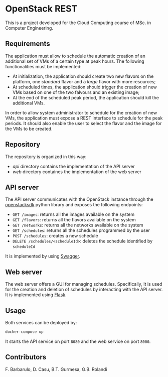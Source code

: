 # OpenStack REST

This is a project developed for the Cloud Computing course of MSc. in Computer Engineering.

## Requirements

The application must allow to schedule the automatic creation of an additional set of VMs of a certain type at peak hours.
The following functionalities must be implemented:

- At initialization, the application should create two new flavors on the platform, one _standard_ flavor and a _large_ flavor with more resources;
- At scheduled times, the application should trigger the creation of new VMs based on one of the two falvours and an existing image;
- At the end of the scheduled peak period, the application should kill the additional VMs.

In order to allow system administrator to schedule for the creation of new VMs, the application must expose a REST interface to schedule for the peak periods. It should also enable the user to select the flavor and the image for the VMs to be created.

## Repository

The repository is organized in this way:

- _api_ directory contains the implementation of the API server
- _web_ directory containes the implementation of the web server

## API server

The API server communicates with the OpenStack instance through the [openstacksdk](https://github.com/openstack/openstacksdk) python library and exposes the following endpoints:

- `GET /images`: returns all the images available on the system
- `GET /flavors`: returns all the flavors available on the system
- `GET /networks`: returns all the networks available on the system
- `GET /schedules`: returns all the schedules programmed by the user
- `POST /schedules`: creates a new schedule
- `DELETE /schedules/<scheduleId>`: deletes the schedule identified by `scheduleId`

It is implemented by using [Swagger](https://swagger.io).

## Web server

The web server offers a GUI for managing schedules. Specifically, It is used for the creation and deletion of schedules by interacting with the API server. It is implemented using [Flask](https://flask.palletsprojects.com/en/1.1.x/).

## Usage

Both services can be deployed by:

```bash
docker-compose up
```

It starts the API service on port `8080` and the web service on port `8000`.

## Contributors
F. Barbarulo, D. Casu, B.T. Gurmesa, G.B. Rolandi 

